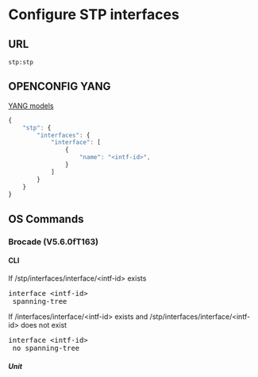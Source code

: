 # Configure STP interfaces

## URL

```
stp:stp
```

## OPENCONFIG YANG

[YANG models](https://github.com/FRINXio/openconfig/tree/master/cdp/src/main/yang)

```javascript
{
    "stp": {
        "interfaces": {
            "interface": [
                {
                    "name": "<intf-id>",
                }
            ]
        }
    }
}
```


## OS Commands

### Brocade (V5.6.0fT163)

#### CLI

If /stp/interfaces/interface/&lt;intf-id&gt; exists 
<pre>
interface &lt;intf-id&gt;
 spanning-tree
</pre>

If /interfaces/interface/&lt;intf-id&gt; exists and /stp/interfaces/interface/&lt;intf-id&gt; does not exist
<pre>
interface &lt;intf-id&gt;
 no spanning-tree
</pre>

##### Unit